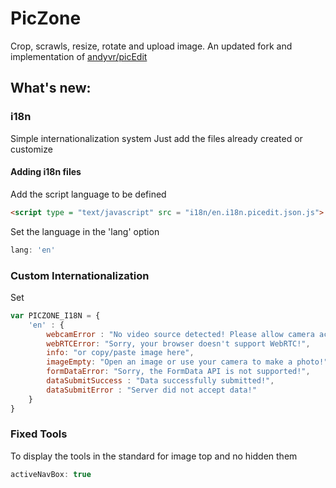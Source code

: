 # PicZone
Crop, scrawls, resize, rotate and upload image. An updated fork and implementation of [andyvr/picEdit](https://github.com/andyvr/picEdit)


## What's new:
### i18n
Simple internationalization system
Just add the files already created or customize
#### Adding i18n files
Add the script language to be defined

```html 
<script type = "text/javascript" src = "i18n/en.i18n.picedit.json.js"> </script>
```

Set the language in the 'lang' option 
```javascript 
lang: 'en'
```

### Custom Internationalization
Set
```javascript 
var PICZONE_I18N = {
    'en' : {
        webcamError : "No video source detected! Please allow camera access!",
        webRTCError: "Sorry, your browser doesn't support WebRTC!",
        info: "or copy/paste image here",
        imageEmpty: "Open an image or use your camera to make a photo!",
        formDataError: "Sorry, the FormData API is not supported!",
        dataSubmitSuccess : "Data successfully submitted!",
        dataSubmitError : "Server did not accept data!"
    }
}
```
### Fixed Tools
To display the tools in the standard for image top and no hidden them 
```javascript 
activeNavBox: true
```